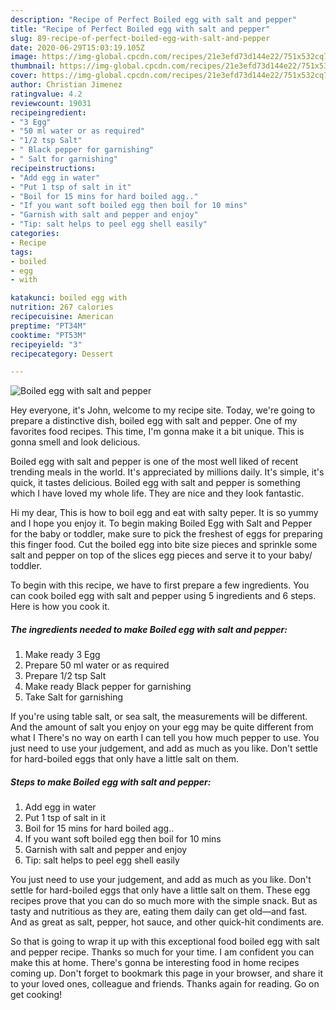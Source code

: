 ```yaml
---
description: "Recipe of Perfect Boiled egg with salt and pepper"
title: "Recipe of Perfect Boiled egg with salt and pepper"
slug: 89-recipe-of-perfect-boiled-egg-with-salt-and-pepper
date: 2020-06-29T15:03:19.105Z
image: https://img-global.cpcdn.com/recipes/21e3efd73d144e22/751x532cq70/boiled-egg-with-salt-and-pepper-recipe-main-photo.jpg
thumbnail: https://img-global.cpcdn.com/recipes/21e3efd73d144e22/751x532cq70/boiled-egg-with-salt-and-pepper-recipe-main-photo.jpg
cover: https://img-global.cpcdn.com/recipes/21e3efd73d144e22/751x532cq70/boiled-egg-with-salt-and-pepper-recipe-main-photo.jpg
author: Christian Jimenez
ratingvalue: 4.2
reviewcount: 19031
recipeingredient:
- "3 Egg"
- "50 ml water or as required"
- "1/2 tsp Salt"
- " Black pepper for garnishing"
- " Salt for garnishing"
recipeinstructions:
- "Add egg in water"
- "Put 1 tsp of salt in it"
- "Boil for 15 mins for hard boiled agg.."
- "If you want soft boiled egg then boil for 10 mins"
- "Garnish with salt and pepper and enjoy"
- "Tip: salt helps to peel egg shell easily"
categories:
- Recipe
tags:
- boiled
- egg
- with

katakunci: boiled egg with 
nutrition: 267 calories
recipecuisine: American
preptime: "PT34M"
cooktime: "PT53M"
recipeyield: "3"
recipecategory: Dessert

---
```



![Boiled egg with salt and pepper](https://img-global.cpcdn.com/recipes/21e3efd73d144e22/751x532cq70/boiled-egg-with-salt-and-pepper-recipe-main-photo.jpg)

Hey everyone, it's John, welcome to my recipe site. Today, we're going to prepare a distinctive dish, boiled egg with salt and pepper. One of my favorites food recipes. This time, I'm gonna make it a bit unique. This is gonna smell and look delicious.

Boiled egg with salt and pepper is one of the most well liked of recent trending meals in the world. It's appreciated by millions daily. It's simple, it's quick, it tastes delicious. Boiled egg with salt and pepper is something which I have loved my whole life. They are nice and they look fantastic.

Hi my dear, This is how to boil egg and eat with salty peper. It is so yummy and I hope you enjoy it. To begin making Boiled Egg with Salt and Pepper for the baby or toddler, make sure to pick the freshest of eggs for preparing this finger food. Cut the boiled egg into bite size pieces and sprinkle some salt and pepper on top of the slices egg pieces and serve it to your baby/ toddler.


To begin with this recipe, we have to first prepare a few ingredients. You can cook boiled egg with salt and pepper using 5 ingredients and 6 steps. Here is how you cook it.

<!--inarticleads1-->

##### The ingredients needed to make Boiled egg with salt and pepper:

1. Make ready 3 Egg
1. Prepare 50 ml water or as required
1. Prepare 1/2 tsp Salt
1. Make ready  Black pepper for garnishing
1. Take  Salt for garnishing


If you&#39;re using table salt, or sea salt, the measurements will be different. And the amount of salt you enjoy on your egg may be quite different from what I There&#39;s no way on earth I can tell you how much pepper to use. You just need to use your judgement, and add as much as you like. Don&#39;t settle for hard-boiled eggs that only have a little salt on them. 

<!--inarticleads2-->

##### Steps to make Boiled egg with salt and pepper:

1. Add egg in water
1. Put 1 tsp of salt in it
1. Boil for 15 mins for hard boiled agg..
1. If you want soft boiled egg then boil for 10 mins
1. Garnish with salt and pepper and enjoy
1. Tip: salt helps to peel egg shell easily


You just need to use your judgement, and add as much as you like. Don&#39;t settle for hard-boiled eggs that only have a little salt on them. These egg recipes prove that you can do so much more with the simple snack. But as tasty and nutritious as they are, eating them daily can get old—and fast. And as great as salt, pepper, hot sauce, and other quick-hit condiments are. 

So that is going to wrap it up with this exceptional food boiled egg with salt and pepper recipe. Thanks so much for your time. I am confident you can make this at home. There's gonna be interesting food in home recipes coming up. Don't forget to bookmark this page in your browser, and share it to your loved ones, colleague and friends. Thanks again for reading. Go on get cooking!
